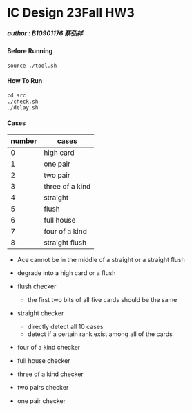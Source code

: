 # IC Design 23Fall HW3
##### author : B10901176 蔡弘祥

#### Before Running
```shell
source ./tool.sh
```

#### How To Run
```shell
cd src
./check.sh
./delay.sh
```

#### Cases
|number  |cases          |
|--------|---------------|
|0       |high card      |
|1       |one pair       |
|2       |two pair       |
|3       |three of a kind|
|4       |straight       |
|5       |flush          |
|6       |full house     |
|7       |four of a kind |
|8       |straight flush |

* Ace cannot be in the middle of a straight or a straight flush
* degrade into a high card or a flush

* flush checker
  * the first two bits of all five cards should be the same
* straight checker
  * directly detect all 10 cases
  * detect if a certain rank exist among all of the cards
* four of a kind checker
* full house checker
* three of a kind checker
* two pairs checker
* one pair checker
